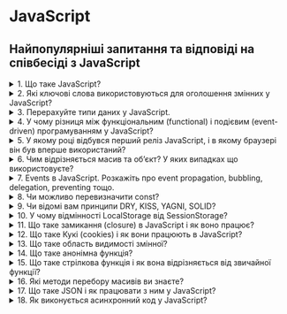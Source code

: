 # JavaScript

## Найпопулярніші запитання та відповіді на співбесіді з JavaScript

<details>
<summary>1. Що таке JavaScript?</summary>

- JavaScript — це динамічна, прототипно-орієнтована мова програмування, яка використовується для створення інтерактивного контенту на вебсторінках. Вона підтримує подієве програмування, асинхронність і працює в браузері, а також на сервері через Node.js.
</details>

<details>
<summary>2. Які ключові слова використовуються для оголошення змінних у JavaScript?</summary>

- У JavaScript змінні можна оголошувати за допомогою трьох ключових слів:

1. `var`

- Старий спосіб оголошення змінних.
- Область видимості: функціональна (в межах функції, а не блоку).
- Підтримує підняття (hoisting): змінну можна використовувати до оголошення, але значення буде undefined.
- Не рекомендується через можливість помилок.

  ```javascript
  var x = 10;
  ```

1. `let`

- Використовується для змінних, які можуть змінювати значення.
- Область видимості: блочна (в межах {}).
- Не дозволяє повторного оголошення в межах однієї області.
- Не піддається підняттю з доступом до значення.

  ```javascript
  let y = 20;
  y = 30; // Можна змінити значення
  ```

1. `const`

- Використовується для змінних, значення яких не змінюється.
- Область видимості: блочна.
- Потрібно обов’язково ініціалізувати при оголошенні.
- Якщо змінна є об’єктом або масивом, значення властивостей можна змінювати, але саму змінну перевизначити не можна.

  ```javascript
  const z = 40;
  // z = 50; // Помилка
  ```

- **Рекомендації:**
  - Використовувати `const` для змінних, які не змінюються.
  - Використовувати `let` для змінних, які змінюють значення.
  - `var` уникати, якщо це не потрібно для специфічної підтримки старих браузерів.

</details>

<details>
<summary>3. Перерахуйте типи даних у JavaScript.</summary>

1. **Примітивні:**

- `string`
- `number`
- `boolean`
- `null`
- `undefined`
- `bigint`
- `symbol`

2. **Складні:**

- `object` (включаючи масиви, функції, дати тощо).
</details>

<details>
<summary>4. У чому різниця між функціональним (functional) і подієвим (event-driven) програмуванням у JavaScript?</summary>

- **Функціональне програмування:**

  - Базується на чистих функціях, які не мають побічних ефектів.
  - Дані не змінюються, використовується іммутабельність.
  - Код пишеться у вигляді композиції функцій (`map`, `reduce`, `filter`).
  - Наприклад: обробка даних у масиві через функції вищого порядку.

- **Подієве програмування:**

  - Реакція на події (`click`, `hover`, `async responses`).
  - Використовує слухачі (`event listeners`) та обробники подій (`callbacks`).
  - Побудоване на взаємодії з подіями в середовищі (браузері чи Node.js).
  - Наприклад: виклик функції при кліку на кнопку.

</details>

<details>
<summary>5. У якому році відбувся перший реліз JavaScript, і в якому браузері він був вперше використаний?</summary>

- Перший реліз JavaScript відбувся в 1995 році. Він був вперше реалізований у браузері Netscape Navigator.
</details>

<details>
<summary>6. Чим відрізняється масив та обʼєкт? У яких випадках що використовуєте?</summary>

- **Масив:**

  - Використовується для зберігання впорядкованих елементів.
  - Індексовані значення (0, 1, 2, …).
  - Підходить для роботи з колекціями даних, де порядок важливий або коли потрібно виконувати операції типу сортування.

- **Обʼєкт:**

  - Використовується для зберігання пар "ключ-значення".
  - Доступ до значень через ключі (не індекси).
  - Підходить для зберігання даних з різними властивостями або для створення складних структур.

- **Використання:**

1. **Масив:** коли порядок елементів важливий або ви працюєте з колекцією однотипних елементів (наприклад, список користувачів).
2. **Обʼєкт:** коли потрібно зберігати дані з різними властивостями або асоціативні пари (наприклад, профіль користувача з різними атрибутами).

</details>

<details>
<summary>7. Events в JavaScript. Розкажіть про event propagation, bubbling, delegation, preventing тощо.</summary>

- **Event Propagation** — це процес, при якому подія, що сталася на елементі, "поширюється" через DOM дерево. Є два основні етапи:

1. **Bubbling** (Спливання):
   Подія спочатку викликається на найбільш вкладеному елементі, потім вона спливає до батьківських елементів (від внутрішнього до зовнішнього). Наприклад, якщо клікнути на кнопку всередині контейнера, подія спочатку буде оброблятися кнопкою, потім контейнером, і так далі, поки не досягне кореневого елемента (document).

2. **Capturing** (Ловлення):
   Подія спочатку обробляється на найвищому рівні DOM дерева (наприклад, document), а потім спускається вниз до цільового елемента.

- **Event Delegation** — це техніка обробки подій, коли ви додаєте один обробник подій на батьківський елемент, а не на кожен окремий дочірній елемент. Це дозволяє зменшити кількість обробників і є ефективним способом обробки подій на динамічно створених елементах.

- **Preventing Default Behavior** (Запобігання стандартній поведінці):

  - Метод event.preventDefault() дозволяє зупинити стандартну поведінку події. Наприклад, можна скасувати перезавантаження сторінки при натисканні на посилання або скасувати відправку форми.

- **stopPropagation() vs. stopImmediatePropagation():**

  - stopPropagation(): Зупиняє подальше поширення події по DOM, але не скасовує інші обробники подій на поточному елементі.
  - stopImmediatePropagation(): Зупиняє подальше поширення події і скасовує інші обробники подій, що могли бути зареєстровані на тому самому елементі.

</details>

<details>
<summary>8. Чи можливо перевизначити const?</summary>

- Ні, значення, оголошене через const, не можна змінити. Це означає, що ви не можете переназначити змінну, оголошену з const, на нове значення. Однак, якщо const використовується для оголошення обʼєкта або масиву, ви все ще можете змінювати його вміст (наприклад, додавати властивості до обʼєкта або елементи до масиву). Тобто, const гарантує, що сама змінна не може бути переназначена, але не захищає від змін всередині складних типів даних (масивів, обʼєктів).
</details>

<details>
<summary>9. Чи відомі вам принципи DRY, KISS, YAGNI, SOLID?</summary>

- Так, ці принципи широко використовуються в програмуванні для забезпечення чистого, підтримуваного і ефективного коду.

1. **DRY (Don't Repeat Yourself)** — уникайте дублювання коду. Якщо одна й та сама логіка зустрічається в кількох місцях, варто створити спільну функцію або метод, щоб зробити код більш зручним для підтримки.

2. **KISS (Keep It Simple, Stupid)** — підтримуйте код простим і зрозумілим. Уникайте надмірної складності і зайвих абстракцій. Простота покращує підтримуваність і знижує ймовірність помилок.

3. **YAGNI (You Aren't Gonna Need It)** — не додавайте функціональність, яку наразі не потрібно. Створювати код тільки для майбутніх можливостей може призвести до зайвих витрат часу і складності.

4. **SOLID** — набір принципів для об'єктно-орієнтованого програмування, що допомагають створювати гнучкий, зрозумілий і підтримуваний код:

- S (Single Responsibility Principle) — кожен клас чи функція має виконувати одну задачу.
- O (Open/Closed Principle) — код має бути відкритим для розширення, але закритим для модифікації.
- L (Liskov Substitution Principle) — обʼєкти підкласів повинні заміняти обʼєкти батьківських класів без порушення роботи програми.
- I (Interface Segregation Principle) — не змушуйте класи реалізовувати інтерфейси, які вони не використовують.
- D (Dependency Inversion Principle) — залежності повинні бути від абстракцій, а не від конкретних класів.

</details>

<details>
<summary>10. У чому відмінності LocalStorage від SessionStorage?</summary>

- **LocalStorage:**

  - Зберігає дані без обмежень по часу, дані зберігаються навіть після закриття браузера або вкладки.
  - Доступні для всіх вкладок і вікон того ж самого домену.
  - Обмеження на обсяг — зазвичай 5-10 МБ на домен.
  - Дані зберігаються, поки вони не будуть явно видалені.

- **SessionStorage:**

  - Дані зберігаються тільки в межах однієї сесії (до закриття вкладки або вікна браузера).
  - Доступні тільки в тій самій вкладці або вікні, в якій були збережені.
  - Обсяг схожий на LocalStorage (5-10 МБ).
  - Дані видаляються автоматично при закритті вкладки або браузера.

- **Основні відмінності:**

  - **Тривалість зберігання:** LocalStorage — дані зберігаються постійно, SessionStorage — тільки на час сесії.
  - **Доступність:** LocalStorage доступний для всіх вкладок, SessionStorage — тільки для поточної вкладки.

</details>

<details>
<summary>11. Що таке замикання (closure) в JavaScript і як воно працює?</summary>

- **Замикання (closure)** — це функція, яка "запам'ятовує" оточення, в якому була створена. Це дозволяє функції доступ до змінних, навіть після того, як зовнішня функція, в якій вона була оголошена, завершила своє виконання.

- **Як це працює:**

  - **Оточення:** Кожна функція в JavaScript має доступ до змінних, які знаходяться в її власному оточенні (локальні змінні), а також до змінних, які були доступні в оточенні, де функція була створена.
  - **Замикання:** Коли функція всередині іншої функції повертається або передається, вона все ще має доступ до змінних оточення, навіть якщо зовнішня функція вже завершила виконання.

- **Приклад:**

  ```javascript
  function outer() {
    let counter = 0; // локальна змінна зовнішньої функції

    return function inner() {
      // внутрішня функція
      counter++; // доступ до змінної outer()
      console.log(counter);
    };
  }

  const increment = outer(); // викликаємо outer, що повертає функцію inner
  increment(); // виведе 1
  increment(); // виведе 2
  ```

</details>

<details>
<summary>12. Що таке Кукі (cookies) і як вони працюють в JavaScript?</summary>

- Кукі (cookies) — це невеликі фрагменти даних, які вебсайт зберігає в браузері користувача. Вони використовуються для зберігання інформації, яка може бути використана для ідентифікації користувача, збереження налаштувань, відслідковування сесій тощо.

- **Як працюють кукі в JavaScript:**

1.  **Зчитування кукі:** Веб-браузер автоматично додає всі кукі для поточного домену до заголовка запиту, і JavaScript може отримати їх через document.cookie.

    ```javascript
    const cookies = document.cookie;
    console.log(cookies); // виведе всі кукі у вигляді рядка
    ```

2.  **Запис кукі:** Кукі встановлюються за допомогою властивості document.cookie. Формат для встановлення кукі виглядає так:

    ```javascript
    document.cookie =
      "name=value; expires=Thu, 31 Dec 2025 23:59:59 UTC; path=/";
    ```

    - У цьому прикладі:

      - "name=value" — це ключ-значення кукі.
      - expires — вказує дату, коли кукі стане неактивним. Якщо не вказано, кукі буде тимчасовим і видалиться після закриття браузера.
      - path — визначає, до якого шляху на сайті доступна кукі.

3.  **Видалення кукі:** Щоб видалити кукі, потрібно встановити її термін придатності в минуле:

    ```javascript
    document.cookie = "name=; expires=Thu, 01 Jan 1970 00:00:00 UTC; path=/";
    ```

- **Особливості:**

  - Термін дії: Кукі можуть бути тимчасовими або мати встановлений термін дії.
  - Обмеження на розмір: Кожна кукі може зберігати до 4 КБ даних, і браузер зберігає до 20 кукі на домен.
  - Обмеження на доступність: Кукі можуть бути доступні лише на тому домені і підкаталозі, де вони були встановлені.
  - Безпека: Кукі можуть бути позначені як Secure (щоб передавались лише через HTTPS) і HttpOnly (щоб вони не були доступні через JavaScript).

- **Використання кукі:**
  - Ідентифікація користувача (наприклад, для збереження сесій).
  - Збереження налаштувань користувача (темна/світла тема, мова сайту).
  - Відслідковування статистики (аналітика).
  - Кукі є важливим інструментом для взаємодії між клієнтом і сервером, але їх потрібно використовувати обережно через питання конфіденційності та безпеки.

</details>

<details>
<summary>13. Що таке область видимості змінної?</summary>

- **Область видимості змінної** — це частина коду, в межах якої до змінної можна отримати доступ. У JavaScript існують три основні типи області видимості:

1. **Глобальна область видимості (Global Scope):**

- Змінна доступна у всьому коді.
- Змінні, оголошені поза будь-якими функціями або блоками, автоматично стають глобальними.
- Глобальні змінні створюються з використанням ключових слів var, let, const, або без них (хоча останнє — погана практика).

  ```javascript
  var globalVar = "I am global"; // доступна у всьому коді

  function test() {
    console.log(globalVar); // доступ до глобальної змінної
  }
  test();
  ```

2. **Функціональна область видимості (Function Scope):**

- Змінні, оголошені всередині функції з використанням var, доступні лише в межах цієї функції.
- Ця область видимості застосовується лише до var. Змінні let і const підкоряються блочній області видимості.

  ```javascript
  function test() {
    var localVar = "I am local";
    console.log(localVar); // доступна всередині функції
  }
  test();
  console.log(localVar); // помилка: localVar не визначена
  ```

3. **Блочна область видимості (Block Scope):**

- Змінні, оголошені з використанням let або const, доступні тільки всередині блоку {}.
- Не застосовується до змінних, оголошених через var.

  ```javascript
  {
    let blockVar = "I am block scoped";
    const blockConst = "I am also block scoped";
    console.log(blockVar); // доступна
  }
  console.log(blockVar); // помилка: blockVar не визначена
  ```

- **Вкладені області видимості:**

  - Внутрішня область може отримати доступ до змінних з зовнішньої області, але не навпаки.

  ```javascript
  function outer() {
    let outerVar = "outer";
    function inner() {
      console.log(outerVar); // доступ до змінної зовнішньої функції
    }
    inner();
  }
  outer();
  ```

- **Hoisting (Підняття):**

  - У JavaScript змінні, оголошені через var, "піднімаються" на початок своєї області видимості, але без ініціалізації.

  - Змінні, оголошені через let і const, також піднімаються, але недоступні до моменту їхньої ініціалізації (це називається "Temporal Dead Zone").

  ```javascript
  console.log(a); // undefined
  var a = 10;

  console.log(b); // помилка
  let b = 20;
  ```

</details>

<details>
<summary>14. Що таке анонімна функція?</summary>

- Анонімна функція — це функція, яка не має імені. Вона часто використовується там, де функцію потрібно створити швидко і немає необхідності використовувати її повторно.

- **Приклади анонімних функцій у JavaScript:**

1. **Функція як аргумент:** Анонімні функції часто передаються як аргументи до інших функцій (наприклад, у методах `map`, `filter`, `forEach`).

   ```javascript
   const numbers = [1, 2, 3];
   const doubled = numbers.map(function (num) {
     return num * 2;
   });
   console.log(doubled); // [2, 4, 6]
   ```

2. **Функціональний вираз:** Анонімна функція може бути присвоєна змінній.

   ```javascript
   const greet = function () {
     console.log("Hello");
   };
   greet(); // Hello
   ```

3. **Самовиконувана функція (IIFE):** Анонімна функція може бути негайно виконана.

   ```javascript
   (function () {
     console.log("I am an IIFE");
   })();
   ```

4. **У стрілкових функціях:** Стрілкові функції — це синтаксично скорочений варіант анонімних функцій.

   ```javascript
   const add = (a, b) => a + b;
   console.log(add(2, 3)); // 5
   ```

- **Переваги анонімних функцій:**

  - **_Короткий синтаксис:_** Особливо у випадку однорядкових функцій.
  - **_Локальність:_** Використовуються лише там, де потрібні, що сприяє чистоті коду.

- **Недоліки:**
  - **_Немає імені:_** Ускладнюється налагодження коду, оскільки у стеку викликів такі функції позначаються як `<anonymous>`.
  - **_Відсутність повторного використання:_** Не можна викликати повторно без збереження в змінну або передачі куди-небудь.
  </details>

<details>
<summary>15. Що таке стрілкова функція і як вона відрізняється від звичайної функції?</summary>

- Стрілкова функція (arrow function) — це скорочений синтаксис для оголошення функцій у JavaScript, введений в ES6. Вона має компактну форму і поводиться інакше, ніж звичайна функція, особливо щодо контексту `this`.

- **Синтаксис:**

  ```javascript
  const functionName = (param1, param2) => {
    // тіло функції
    return param1 + param2;
  };
  ```

- **Приклад однорядкової функції:**

  ```javascript
  const add = (a, b) => a + b; // автоматично повертає результат
  console.log(add(2, 3)); // 5
  ```

- **Основні відмінності:**

1.  **Контекст** `this`:

    - У стрілкових функцій немає власного `this`. Вони успадковують `this` із зовнішнього оточення.
    - У звичайних функцій `this` залежить від способу виклику (динамічно прив'язується).

    ```javascript
    const obj = {
      value: 10,
      regularFunction: function () {
        console.log(this.value); // 10
      },
      arrowFunction: () => {
        console.log(this.value); // undefined (успадковує this із глобального контексту)
      },
    };

    obj.regularFunction();
    obj.arrowFunction();
    ```

2.  **Конструктор:**

    - Стрілкові функції не можуть використовуватися як конструктори.
    - Виклик new зі стрілковою функцією викликає помилку.

    ```javascript
    const Arrow = () => {};
    const Regular = function () {};

    new Arrow(); // Помилка
    new Regular(); // Працює
    ```

3.  **Синтаксис:**

    - Стрілкова функція більш лаконічна, особливо для однорядкових операцій.
    - Звичайна функція може мати більш розгорнутий вигляд, але є універсальною.

    ```javascript
    // Звичайна функція
    function multiply(a, b) {
      return a * b;
    }

    // Стрілкова функція
    const multiplyArrow = (a, b) => a * b;
    ```

4.  `arguments`:

    - У стрілкових функцій немає псевдомасиву `arguments`. Щоб отримати аргументи, слід використовувати оператор rest (...).
    - У звичайних функцій є доступ до `arguments`.

    ```javascript
    const regularFunc = function () {
      console.log(arguments); // Псевдомасив
    };

    const arrowFunc = (...args) => {
      console.log(args); // Справжній масив
    };

    regularFunc(1, 2, 3);
    arrowFunc(1, 2, 3);
    ```

5.  **Ключове слово** `super`:

    - Стрілкові функції успадковують `super` із зовнішнього контексту.
    - У звичайних функцій `super` визначається залежно від їх виклику.

- **Коли використовувати:**

  - Стрілкові функції добре підходять для коротких виразів, обробників подій, методів масивів (`map`, `filter`, `reduce`), а також там, де важливе збереження контексту `this`.
  - Звичайні функції варто використовувати для більш складних сценаріїв, що потребують власного `this`, `arguments` або можливості виклику через `new`.

</details>

<details>
<summary>16. Які методи перебору масивів ви знаєте?</summary>

- Основні методи перебору масивів у JavaScript:

1.  `forEach`

    - Викликає передану функцію для кожного елемента масиву.
    - Нічого не повертає (завжди undefined).

    ```javascript
    const arr = [1, 2, 3];
    arr.forEach((num) => console.log(num));
    // Виведе: 1, 2, 3
    ```

2.  `map`

    - Створює новий масив, застосовуючи передану функцію до кожного елемента.
    - Не змінює вихідний масив.

    ```javascript
    const arr = [1, 2, 3];
    const doubled = arr.map((num) => num * 2);
    console.log(doubled); // [2, 4, 6]
    ```

3.  `filter`

    - Створює новий масив із елементів, що відповідають умовам функції.

    ```javascript
    const arr = [1, 2, 3, 4];
    const even = arr.filter((num) => num % 2 === 0);
    console.log(even); // [2, 4]
    ```

4.  `reduce`

    - Агрегує масив в одне значення, використовуючи функцію та початкове значення.

    ```javascript
    const arr = [1, 2, 3];
    const sum = arr.reduce((acc, num) => acc + num, 0);
    console.log(sum); // 6
    ```

5.  `some`

    - Повертає true, якщо хоч один елемент відповідає умові.

    ```javascript
    const arr = [1, 2, 3];
    console.log(arr.some((num) => num > 2)); // true
    ```

6.  `every`

    - Повертає true, якщо всі елементи відповідають умові.

    ```javascript
    const arr = [2, 4, 6];
    console.log(arr.every((num) => num % 2 === 0)); // true
    ```

7.  `find`

    - Повертає перший елемент, що відповідає умові, або undefined.

    ```javascript
    const arr = [1, 2, 3];
    console.log(arr.find((num) => num > 1)); // 2
    ```

8.  `findIndex`

    - Повертає індекс першого елемента, що відповідає умові, або -1.

    ```javascript
    const arr = [1, 2, 3];
    console.log(arr.findIndex((num) => num > 1)); // 1
    ```

9.  `flatMap`

    - Поєднує функціональність map і flat. Повертає плоский масив.

    ```javascript
    const arr = [1, 2, 3];
    console.log(arr.flatMap((num) => [num, num * 2])); // [1, 2, 2, 4, 3, 6]
    ```

10. `keys`, `values`, `entries`

    - keys: ітератор ключів (індексів).
    - values: ітератор значень.
    - entries: ітератор пар [індекс, значення].

    ```javascript
    const arr = ["a", "b", "c"];
    for (let key of arr.keys()) console.log(key); // 0, 1, 2
    for (let value of arr.values()) console.log(value); // 'a', 'b', 'c'
    for (let [index, value] of arr.entries()) console.log(index, value); // 0 'a', 1 'b', 2 'c'
    ```

11. `for...of`

    - Простий синтаксис для ітерації масивів.

    ```javascript
    const arr = [1, 2, 3];
    for (const num of arr) console.log(num);
    // Виведе: 1, 2, 3
    ```

12. `sort`

    - Сортує масив на місці.

    ```javascript
    const arr = [3, 1, 2];
    arr.sort((a, b) => a - b);
    console.log(arr); // [1, 2, 3]
    ```

13. `reverse`

    - Перевертає порядок елементів у масиві.

    ```javascript
    const arr = [1, 2, 3];
    arr.reverse();
    console.log(arr); // [3, 2, 1]
    ```

14. `slice`

    - Повертає копію частини масиву.

    ```javascript
    const arr = [1, 2, 3];
    const subArr = arr.slice(1);
    console.log(subArr); // [2, 3]
    ```

15. `splice`

    - Додає, видаляє або замінює елементи в масиві.

    ```javascript
    const arr = [1, 2, 3];
    arr.splice(1, 1, 4); // Видаляє 1 елемент із позиції 1, додає 4
    console.log(arr); // [1, 4, 3]
    ```

- **Вибір методу залежить від задачі:**
  - Для фільтрації: `filter`.
  - Для перетворення: `map`.
  - Для пошуку: `find` / `findIndex`.
  - Для ітерації: `forEach` / `for...of`.

</details>

<details>
<summary>17. Що таке JSON і як працювати з ним у JavaScript?</summary>

- **JSON (JavaScript Object Notation)** — це текстовий формат обміну даними, що легко читається як людиною, так і комп'ютером. Його використовують для передачі даних між клієнтом і сервером. Формат базується на синтаксисі об'єктів JavaScript, але підтримується в багатьох мовах програмування.

- **Основні особливості JSON:**

1. **Ключі:**

   - Завжди рядки.
   - Беруться в подвійні лапки ("").

2. **Значення:**

   - Можуть бути: рядками, числами, логічними значеннями, масивами, об'єктами, null.
   - Не підтримує функції, undefined, NaN.

- Приклад JSON:

  ```JSON
  {
  "name": "Alice",
  "age": 25,
  "isStudent": false,
  "courses": ["Math", "Physics"],
  "address": { "city": "Kyiv", "zip": "01001" }
  }

  ```

- **Як працювати з JSON у JavaScript?**

1. **Перетворення об'єкта у JSON (`JSON.stringify`)**:

   - Використовується для перетворення JavaScript-об'єкта в JSON-рядок.

   ```javascript
   const user = {
     name: "Alice",
     age: 25,
     isStudent: false,
   };

   const jsonString = JSON.stringify(user);
   console.log(jsonString);
   // Виведе: '{"name":"Alice","age":25,"isStudent":false}'
   ```

2. **Перетворення JSON у об'єкт (`JSON.parse`)**:

   - Використовується для перетворення JSON-рядка у JavaScript-об'єкт.

   ```javascript
   const jsonString = '{"name":"Alice","age":25,"isStudent":false}';

   const user = JSON.parse(jsonString);
   console.log(user);
   // Виведе: { name: 'Alice', age: 25, isStudent: false }
   ```

- **Робота з сервером:**

  Передача даних у форматі JSON:

1. Надсилання даних:

   - Використовуйте fetch із JSON.stringify для передачі JSON.

   ```javascript
   const data = { name: "Alice", age: 25 };

   fetch("https://example.com/api", {
     method: "POST",
     headers: { "Content-Type": "application/json" },
     body: JSON.stringify(data),
   });
   ```

2. Отримання даних:

   - Використовуйте fetch із JSON.parse для обробки відповіді.

   ```javascript
   fetch("https://example.com/api")
     .then((response) => response.json())
     .then((data) => console.log(data));
   ```

- **Типові помилки:**

1. **Неправильний формат JSON:**

   ```javascript
   const invalidJson = "{ name: 'Alice' }"; // Помилка: ключі та рядки без подвійних лапок
   JSON.parse(invalidJson); // Викине помилку
   ```

2. **Перетворення циклічного об'єкта:**

   ```javascript
   const obj = {};
   obj.self = obj;
   JSON.stringify(obj); // Викине помилку: Converting circular structure to JSON
   ```

- **Застосування JSON:**

  - Обмін даними між клієнтом і сервером.
  - Збереження налаштувань у файлах чи локальному сховищі.
  - API для роботи з веб-сервісами.
  </details>

<details>
<summary>18. Як виконується асинхронний код у JavaScript?</summary>

- Асинхронний код у JavaScript виконується за допомогою подій, колбеків, промісів і `async/await`. Виконання базується на подійному циклі (Event Loop), що дозволяє обробляти асинхронні задачі поза основним потоком виконання.

- **Механізми асинхронного виконання:**

1. **Події та Колбеки**

- Код виконується, коли завершується асинхронна операція (наприклад, таймер, запит до сервера).
- Колбек-функції викликаються після завершення операції.

  ```javascript
  setTimeout(() => {
    console.log("Асинхронно через 1 секунду");
  }, 1000);
  console.log("Цей код виконається першим");
  // Виведе:
  // Цей код виконається першим
  // Асинхронно через 1 секунду
  ```

2. **Проміси (`Promises`)**

   - `Promise` представляє операцію, яка виконується асинхронно та може завершитися успішно або з помилкою.
   - Має методи `.then` і `.catch` для обробки результату.

   ```javascript
   const promise = new Promise((resolve, reject) => {
     setTimeout(() => resolve("Дані отримано"), 1000);
   });

   promise
     .then((data) => console.log(data)) // Виведе: Дані отримано
     .catch((err) => console.error(err));
   ```

3. `async/await`

   - Синтаксичний цукор для роботи з промісами.
   - Дозволяє писати асинхронний код так, ніби він синхронний.

   ```javascript
   const fetchData = async () => {
     try {
       const response = await fetch(
         "https://jsonplaceholder.typicode.com/posts/1"
       );
       const data = await response.json();
       console.log(data);
     } catch (error) {
       console.error("Помилка:", error);
     }
   };

   fetchData();
   ```

- **Ключові поняття:**

1. **Event Loop (Цикл подій):**

- Основний механізм, що дозволяє виконувати асинхронний код.
- Розподіляє задачі між:

  - **Call Stack** (стек викликів): виконує синхронний код.
  - **Task Queue** (черга задач): для колбеків від `setTimeout`, DOM-подій.
  - **Microtask Queue**: для промісів та `async/await`.

2. **Microtasks vs. Macrotasks**:

- Microtasks (вищий пріоритет): Promise.then, MutationObserver.
- Macrotasks: setTimeout, setInterval, I/O, події DOM.

  ```javascript
  console.log("Початок");

  setTimeout(() => console.log("Macrotask"), 0);

  Promise.resolve().then(() => console.log("Microtask"));

  console.log("Кінець");

  // Виведе:
  // Початок
  // Кінець
  // Microtask
  // Macrotask
  ```

- **Приклади:**

1. **Асинхронний ланцюжок:**

   ```javascript
   fetch("https://jsonplaceholder.typicode.com/posts/1")
     .then((response) => response.json())
     .then((data) => console.log(data))
     .catch((err) => console.error("Помилка:", err));
   ```

2. **Паралельне виконання:**

   ```javascript
   const promise1 = fetch("https://jsonplaceholder.typicode.com/posts/1");
   const promise2 = fetch("https://jsonplaceholder.typicode.com/posts/2");

   Promise.all([promise1, promise2])
     .then((responses) => Promise.all(responses.map((r) => r.json())))
     .then((data) => console.log(data));
   ```

Асинхронний код дозволяє виконувати тривалі операції без блокування головного потоку.

</details>
